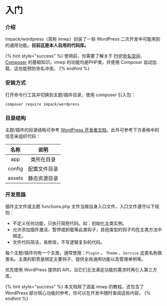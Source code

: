 # 入门

### 介绍

impack/wordpress（简称 imwp）封装了一些 WordPress 二次开发中可能用到的通用功能。**目前这是本人自用的代码库。**

{% hint style="success" %}
使用前，你需要了解关于 [PHP命名空间](https://www.php.net/manual/zh/language.namespaces.rationale.php)、[Composer](https://www.phpcomposer.com) 的基础知识。imwp 的功能均是PHP类，并使用 Composer 自动加载，这也能预防命名冲突。
{% endhint %}

### 安装方式

打开命令行工具并切换到主题/插件目录，使用 composer 引入包：

```bash
composer require impack/wordpress
```

### 目录结构

主题/插件的目录结构可参考 [WordPress 开发者文档](https://developer.wordpress.org)，此外可参考下方表格中的信息来组织代码：

|   名称   |   说明   |
| :----: | :----: |
|   app  |  类所在目录 |
| config | 配置文件目录 |
| assets | 静态资源目录 |

### 开发思路

插件主文件或主题 functions.php 文件当做自身入口文件，入口文件遵守以下规则：

* 不定义任何功能，只执行简短代码。如：初始化主类实例。
* 允许添加插件激活、暂停或卸载等此类钩子，其他类型的钩子均在主类方法中绑定。
* 文件代码简洁，易修改，不写逻辑复杂的代码。

每个主题/插件均有一个主类，通常使用：`Plugin` 、 `Theme` 、`Service` 这类名称做类名。主类的职责是绑定主要钩子、提供全局通用功能以及管理单例等。

优先使用 WordPress 提供的 API，当它们无法满足功能的需求时再引入第三方库。

{% hint style="success" %}
本文档除了涵盖 imwp 的教程，还包含了 WordPress 部分核心功能的参考，你可以在开发中随时查阅这些内容。
{% endhint %}
